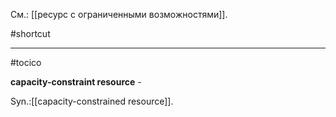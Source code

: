 См.: [[ресурс с ограниченными возможностями]].

#shortcut




<hr/>

#tocico

<b>capacity-constraint resource</b> - 


Syn.:[[capacity-constrained resource]].
 


